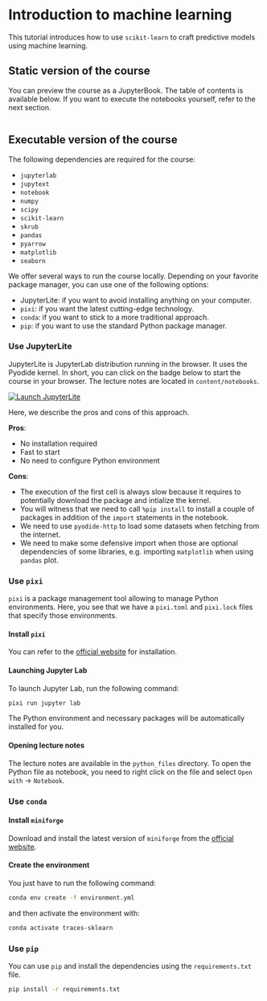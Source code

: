 # Introduction to machine learning

This tutorial introduces how to use `scikit-learn` to craft predictive models using
machine learning.

## Static version of the course

You can preview the course as a JupyterBook. The table of contents is available below.
If you want to execute the notebooks yourself, refer to the next section.

```{tableofcontents}
```

## Executable version of the course

The following dependencies are required for the course:

- `jupyterlab`
- `jupytext`
- `notebook`
- `numpy`
- `scipy`
- `scikit-learn`
- `skrub`
- `pandas`
- `pyarrow`
- `matplotlib`
- `seaborn`

We offer several ways to run the course locally. Depending on your favorite package
manager, you can use one of the following options:

- JupyterLite: if you want to avoid installing anything on your computer.
- `pixi`: if you want the latest cutting-edge technology.
- `conda`: if you want to stick to a more traditional approach.
- `pip`: if you want to use the standard Python package manager.

### Use JupyterLite

JupyterLite is JupyterLab distribution running in the browser. It uses the Pyodide
kernel. In short, you can click on the badge below to start the course in your
browser. The lecture notes are located in `content/notebooks`.

[![Launch JupyterLite](/images/jupyterlite_badge.svg 'Our JupyterLite website')](https://glemaitre.github.io/traces-sklearn/jupyterlite)

Here, we describe the pros and cons of this approach.

**Pros**:

- No installation required
- Fast to start
- No need to configure Python environment

**Cons**:

- The execution of the first cell is always slow because it requires to potentially
  download the package and intialize the kernel.
- You will witness that we need to call `%pip install` to install a couple of packages
  in addition of the `import` statements in the notebook.
- We need to use `pyodide-http` to load some datasets when fetching from the internet.
- We need to make some defensive import when those are optional dependencies of
  some libraries, e.g. importing `matplotlib` when using `pandas` plot.

### Use `pixi`

`pixi` is a package management tool allowing to manage Python environments. Here, you
see that we have a `pixi.toml` and `pixi.lock` files that specify those environments.

#### Install `pixi`

You can refer to the [official website](https://pixi.sh/latest/#installation) for
installation.

#### Launching Jupyter Lab

To launch Jupyter Lab, run the following command:

```bash
pixi run jupyter lab
```

The Python environment and necessary packages will be automatically installed for you.

#### Opening lecture notes

The lecture notes are available in the `python_files` directory. To open the Python
file as notebook, you need to right click on the file and select
`Open with` -> `Notebook`.

### Use `conda`

#### Install `miniforge`

Download and install the latest version of `miniforge` from the [official
website](https://conda-forge.org/download/).

#### Create the environment

You just have to run the following command:

```bash
conda env create -f environment.yml
```

and then activate the environment with:

```bash
conda activate traces-sklearn
```

### Use `pip`

You can use `pip` and install the dependencies using the `requirements.txt` file.

```bash
pip install -r requirements.txt
```

